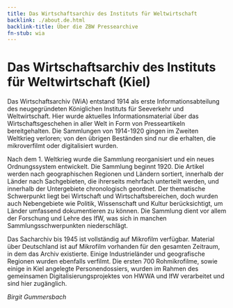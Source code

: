```yaml
---
title: Das Wirtschaftsarchiv des Instituts für Weltwirtschaft
backlink: ./about.de.html
backlink-title: Über die ZBW Pressearchive
fn-stub: wia
---
```


# Das Wirtschaftsarchiv des Instituts für Weltwirtschaft (Kiel)

Das Wirtschaftsarchiv (WiA) entstand 1914 als erste Informationsabteilung des
neugegründeten Königlichen Instituts für Seeverkehr und Weltwirtschaft. Hier
wurde aktuelles Informationsmaterial über das Wirtschaftsgeschehen in aller
Welt in Form von Presseartikeln bereitgehalten. Die Sammlungen von 1914-1920
gingen im Zweiten Weltkrieg verloren; von den übrigen Beständen sind nur die
erhalten, die mikroverfilmt oder digitalisiert wurden.

Nach dem 1. Weltkrieg wurde die Sammlung reorganisiert und ein neues
Ordnungssystem entwickelt. Die Sammlung beginnt 1920. Die Artikel werden nach
geographischen Regionen und Ländern sortiert, innerhalb der Länder nach
Sachgebieten, die ihrerseits mehrfach unterteilt werden, und innerhalb der
Untergebiete chronologisch geordnet. Der thematische Schwerpunkt liegt bei
Wirtschaft und Wirtschaftsbereichen, doch wurden auch Nebengebiete wie Politik,
Wissenschaft und Kultur berücksichtigt, um Länder umfassend dokumentieren zu
können. Die Sammlung dient vor allem der Forschung und Lehre des IfW, was sich
in manchen Sammlungsschwerpunkten niederschlägt. 

Das Sacharchiv bis 1945 ist vollständig auf Mikrofilm verfügbar. Material über
Deutschland ist auf Mikrofilm vorhanden für den gesamten Zeitraum, in dem das
Archiv existierte. Einige Industrieländer und geografische Regionen wurden
ebenfalls verfilmt. Die ersten 700 Rohmikrofilme, sowie einige in Kiel
angelegte Personendossiers, wurden im Rahmen des gemeinsamen
Digitalisierungsprojektes von HWWA und IfW verarbeitet und sind hier
zugänglich. 


_Birgit Gummersbach_

